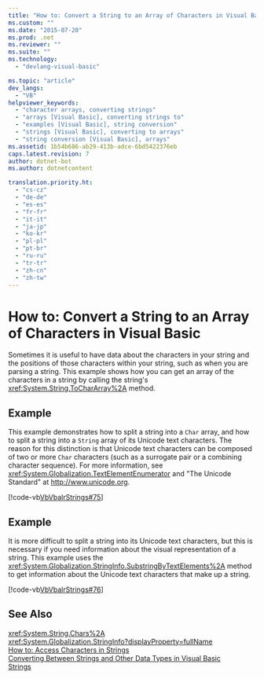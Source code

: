 ```yaml
---
title: "How to: Convert a String to an Array of Characters in Visual Basic"
ms.custom: ""
ms.date: "2015-07-20"
ms.prod: .net
ms.reviewer: ""
ms.suite: ""
ms.technology: 
  - "devlang-visual-basic"

ms.topic: "article"
dev_langs: 
  - "VB"
helpviewer_keywords: 
  - "character arrays, converting strings"
  - "arrays [Visual Basic], converting strings to"
  - "examples [Visual Basic], string conversion"
  - "strings [Visual Basic], converting to arrays"
  - "string conversion [Visual Basic], arrays"
ms.assetid: 1b54b686-ab29-413b-adce-6bd5422376eb
caps.latest.revision: 7
author: dotnet-bot
ms.author: dotnetcontent

translation.priority.ht: 
  - "cs-cz"
  - "de-de"
  - "es-es"
  - "fr-fr"
  - "it-it"
  - "ja-jp"
  - "ko-kr"
  - "pl-pl"
  - "pt-br"
  - "ru-ru"
  - "tr-tr"
  - "zh-cn"
  - "zh-tw"
---
```

# How to: Convert a String to an Array of Characters in Visual Basic
Sometimes it is useful to have data about the characters in your string and the positions of those characters within your string, such as when you are parsing a string. This example shows how you can get an array of the characters in a string by calling the string's <xref:System.String.ToCharArray%2A> method.  
  
## Example  
 This example demonstrates how to split a string into a `Char` array, and how to split a string into a `String` array of its Unicode text characters. The reason for this distinction is that Unicode text characters can be composed of two or more `Char` characters (such as a surrogate pair or a combining character sequence). For more information, see <xref:System.Globalization.TextElementEnumerator> and "The Unicode Standard" at http://www.unicode.org.  
  
 [!code-vb[VbVbalrStrings#75](../../../../visual-basic/language-reference/functions/codesnippet/VisualBasic/how-to-convert-a-string-to-an-array-of-characters_1.vb)]  
  
## Example  
 It is more difficult to split a string into its Unicode text characters, but this is necessary if you need information about the visual representation of a string. This example uses the <xref:System.Globalization.StringInfo.SubstringByTextElements%2A> method to get information about the Unicode text characters that make up a string.  
  
 [!code-vb[VbVbalrStrings#76](../../../../visual-basic/language-reference/functions/codesnippet/VisualBasic/how-to-convert-a-string-to-an-array-of-characters_2.vb)]  
  
## See Also  
 <xref:System.String.Chars%2A>   
 <xref:System.Globalization.StringInfo?displayProperty=fullName>   
 [How to: Access Characters in Strings](../../../../visual-basic/programming-guide/language-features/strings/how-to-access-characters-in-strings.md)   
 [Converting Between Strings and Other Data Types in Visual Basic](../../../../visual-basic/programming-guide/language-features/strings/converting-between-strings-and-other-data-types.md)   
 [Strings](../../../../visual-basic/programming-guide/language-features/strings/index.md)
